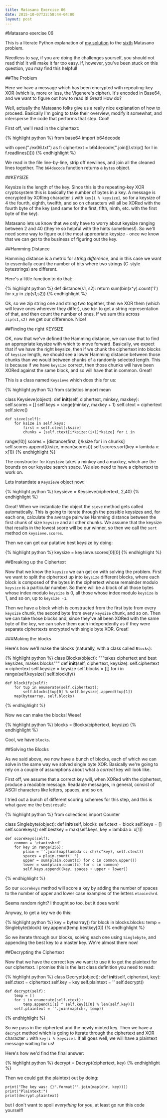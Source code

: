 ```yaml
---
title: Matasano Exercise 06
date: 2015-10-07T22:58:44-04:00
layout: post
---
```


#Matasano exercise 06

This is a literate Python explanation of [my
solution](https://github.com/aliceriot/CryptoPals/tree/master/set1/Python/ex06)
to the [sixth](http://cryptopals.com/sets/1/challenges/6/) Matasano
problem.

Needless to say, if you are doing the challenges yourself, you should not
read this! It will make it far too easy. If, however, you've been stuck on
this question, you may find this helpful!

##The Problem

Here we have a message which has been encrypted with repeating-key XOR
(which is, more or less, the Vigenere's cipher). It's encoded in Base64,
and we want to figure out how to read it! Great! How do?

Well, actually the Matasano folks give us a really nice explanation of how to
proceed. Basically I'm going to take their overview, modify it somewhat, and
intersperse the code that performs that step. Cool!

First off, we'll read in the ciphertext:


{% highlight python %}
from base64 import b64decode

with open("./ex06.txt") as f:
    ciphertext = b64decode(''.join([l.strip() for l in
f.readlines()]))
{% endhighlight %}



We read in the file line-by-line, strip off newlines, and join all the
cleaned lines together. The `b64decode` function returns a `bytes` object.

##KEYSIZE

Keysize is the length of the key. Since this is the repeating-key XOR
cryptosystem this is basically the number of bytes in a key. A message is
encrypted by XORing character `i` with `key[i % keysize]`, so for a keysize of
4 the fourth, eighth, twelfth, and so on characters will all be XORed with
the fourth byte of the key (and same for the first, fifth, ninth, etc.
with the first byte of the key).

Matasano lets us know that we only have to worry about keysize ranging between
2 and 40 (they're so helpful with the hints sometimes!). So we'll need some way
to figure out the most appropriate keysize - once we know that we can get to
the business of figuring out the key.

##Hamming Distance

Hamming distance is a metric for *string difference*, and in this case we want
to essentially count the number of bits where two strings (C-style bytestrings)
are different.

Here's a little function to do that:


{% highlight python %}
def distance(s1, s2):
    return sum(bin(x^y).count('1') for x,y in zip(s1,s2))
{% endhighlight %}



Ok, so we zip string one and string two together, then we XOR them (which
will leave ones wherever they differ), use `bin` to get a string
representation of that, and then count the number of ones. If we sum this
across `zip(s1,s2)` we get our difference. Nice!

##Finding the right KEYSIZE

OK, now that we've defined the Hamming distance, we can use that to find
an appropriate keysize with which to move forward. Basically, we expect
that if we have the right keysize, then if we chunk the ciphertext into
blocks of `keysize` length, we should see a lower Hamming distance between
those chunks than we would between chunks of a randomly selected length.
This is because if we have `keysize` correct, then those chunks will have
been XORed against the same block, and so will have that in common. Great!

This is a class named `Keysieve` which does this for us:


{% highlight python %}
from statistics import mean

class Keysieve(object):
    def __init__(self, ciphertext, minkey, maxkey):
        self.scores = []
        self.keys = range(minkey, maxkey + 1)
        self.ctext = ciphertext
        self.sieve()

    def sieve(self):
        for ksize in self.keys:
            first = self.ctext[:ksize]
            chunks = [self.ctext[i*ksize:(i+1)*ksize] for i in
range(10)]
            scores = [distance(first, i)/ksize for i in chunks]
            self.scores.append((ksize, mean(scores)))
        self.scores.sort(key = lambda x: x[1])
{% endhighlight %}



The constructor for `Keysieve` takes a minkey and a maxkey, which are the
bounds on our keysize search space. We also need to have a ciphertext to
work on.

Lets instantiate a `Keysieve` object now:


{% highlight python %}
keysieve = Keysieve(ciphertext, 2,40)
{% endhighlight %}



Great! When we instantiate the object the `sieve` method gets called
automatically. This is going to iterate through the possible keysizes and,
for each one, calculate the average pairwise Hamming distance between the
first chunk of size `keysize` and all other chunks. We assume that the
keysize that results in the lowest score will be our winner, so then we
call the `sort` method on `keysieve.scores`.

Then we can get our putative best keysize by doing:


{% highlight python %}
keysize = keysieve.scores[0][0]
{% endhighlight %}



##Breaking up the Ciphertext

Now that we know the `keysize` we can get on with solving the problem.
First we want to split the ciphertext up into `keysize` different blocks,
where each block is composed of the bytes in the ciphertext whose
remainder modulo `keysize` is a particular number. So there will be
a block of all those bytes whose index modulo `keysize` is 0, all those
whose index modulo `keysize` is 1, and so on, up to `keysize -1`.

Then we have a block which is constructed from the first byte from every
`keysize` chunk, the second byte from every `keysize` chunk, and so on.
Then we can take those blocks and, since they've all been XORed with the
same byte of the key, we can solve them each independently as if they were
separate ciphertexts encrypted with single byte XOR. Great!

###Making the blocks

Here's how we'll make the blocks (naturally, with a class called
`Blocks`):


{% highlight python %}
class Blocks(object):
    """takes ciphertext and best keysizes, makes blocks"""
    def __init__(self, ciphertext, keysize):
        self.ciphertext = ciphertext
        self.keysize = keysize
        self.blocks = [[] for i in range(self.keysize)]
        self.blockify()

    def blockify(self):
        for tup in enumerate(self.ciphertext):
            self.blocks[tup[0] % self.keysize].append(tup[1])
        map(bytearray, self.blocks)
{% endhighlight %}



Now we can make the blocks! Weee!


{% highlight python %}
blocks = Blocks(ciphertext, keysize)
{% endhighlight %}



Cool, we have `blocks`.

##Solving the Blocks

As we said above, we now have a bunch of blocks, each of which we can
solve in the same way we solved single byte XOR. Basically we're going to
rely on a couple of assumptions about what a *correct* key will look like.

First off, we assume that a correct key will, when XORed with the
ciphertext, produce a readable message. Readable messages, in general,
consist of ASCII characters like letters, spaces, and so on.

I tried out a bunch of different scoring schemes for this step, and this
is what gave me the best result:


{% highlight python %}
from collections import Counter

class Singlebyte(object):
    def __init__(self, block):
        self.ctext = block
        self.keys = []
        self.scorekeys()
        self.bestkey = max(self.keys, key = lambda x: x[1])

    def scorekeys(self):
        common = 'etaoinshrd'
        for key in range(256):
            plain = ''.join(map(lambda c: chr(c^key), self.ctext))
            spaces = plain.count(' ')
            upper = sum(plain.count(c) for c in common.upper())
            lower = sum(plain.count(c) for c in common)
            self.keys.append((key, spaces + upper + lower))
{% endhighlight %}



So our `scorekeys` method will score a key by adding the number of
spaces to the number of upper and lower case examples of the letters
`etaoinshrd`.

Seems random right? I thought so too, but it does work!

Anyway, to get a key we do this:


{% highlight python %}
key = bytearray()
for block in blocks.blocks:
    temp = Singlebyte(block)
    key.append(temp.bestkey[0])
{% endhighlight %}



So we iterate through our blocks, solving each one using `Singlebyte`, and
appending the best key to a master key. We're almost there now!

##Decrypting the Ciphertext

Now that we have the correct key we want to use it to get the plaintext
for our ciphertext. I promise this is the last class definition you need
to read:


{% highlight python %}
class Decrypt(object):
    def __init__(self, ciphertext, key):
        self.ctext = ciphertext
        self.key = key
        self.plaintext = ''
        self.decrypt()

    def decrypt(self):
        temp = []
        for i in enumerate(self.ctext):
            temp.append(i[1] ^ self.key[i[0] % len(self.key)])
        self.plaintext = ''.join(map(chr, temp))
{% endhighlight %}



So we pass in the ciphertext and the newly minted key. Then we have
a `decrypt` method which is going to iterate through the ciphertext and
XOR character `i` with `key[i % keysize]`. If all goes well, we will have
a plaintext message waiting for us!

Here's how we'd find the final answer:


{% highlight python %}
decrypt = Decrypt(ciphertext, key)
{% endhighlight %}



Then we could get the plaintext out by doing:

```
print("The key was: {}".format(''.join(map(chr, key))))
print("Plaintext:")
print(decrypt.plaintext)
```

but I don't want to spoil *everything* for you, at least go run this code
yourself!
